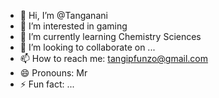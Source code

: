 - 👋 Hi, I’m @Tanganani
- 👀 I’m interested in gaming
- 🌱 I’m currently learning Chemistry Sciences
- 💞️ I’m looking to collaborate on ...
- 📫 How to reach me: tangipfunzo@gmail.com 
- 😄 Pronouns: Mr
- ⚡ Fun fact: ...

<!---
Tanganani/Tanganani is a ✨ special ✨ repository because its `README.md` (this file) appears on your GitHub profile.
You can click the Preview link to take a look at your changes.
--->
